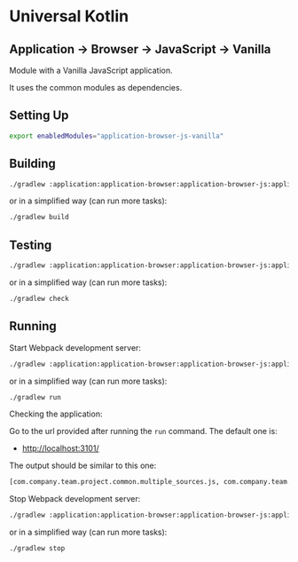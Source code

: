 # Universal Kotlin

## Application -> Browser -> JavaScript -> Vanilla

Module with a Vanilla JavaScript application.

It uses the common modules as dependencies.

<!--
## Screenshot

## Architecture

### Targets

### Source Sets
-->

## Setting Up

```bash
export enabledModules="application-browser-js-vanilla"
```

## Building

```bash
./gradlew :application:application-browser:application-browser-js:application-browser-js-vanilla:build
```

or in a simplified way (can run more tasks):

```bash
./gradlew build
```

## Testing

```bash
./gradlew :application:application-browser:application-browser-js:application-browser-js-vanilla:check
```

or in a simplified way (can run more tasks):

```bash
./gradlew check
```

## Running

Start Webpack development server:

```bash
./gradlew :application:application-browser:application-browser-js:application-browser-js-vanilla:run
```

or in a simplified way (can run more tasks):

```bash
./gradlew run
```

Checking the application:

Go to the url provided after running the `run` command. The default one is:

- [http://localhost:3101/](http://localhost:3101/)

The output should be similar to this one:

```bash
[com.company.team.project.common.multiple_sources.js, com.company.team.project.common.single_source.js.common, com.company.team.project.application.browser.js.vanilla]
```

Stop Webpack development server:

```bash
./gradlew :application:application-browser:application-browser-js:application-browser-js-vanilla:stop
```

or in a simplified way (can run more tasks):

```bash
./gradlew stop
```
